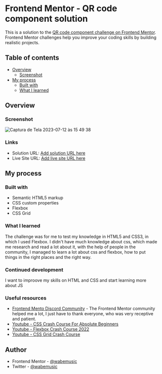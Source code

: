 # Frontend Mentor - QR code component solution

This is a solution to the [QR code component challenge on Frontend Mentor](https://www.frontendmentor.io/challenges/qr-code-component-iux_sIO_H). Frontend Mentor challenges help you improve your coding skills by building realistic projects. 

## Table of contents

- [Overview](#overview)
  - [Screenshot](#screenshot) 
- [My process](#my-process)
  - [Built with](#built-with)
  - [What I learned](#what-i-learned)
   
## Overview

### Screenshot

![Captura de Tela 2023-07-12 às 15 49 38](https://github.com/wabemusic/qr-codecomponent/assets/100879173/ef3302a5-a51e-4e03-88f7-3dfa91c6e7fd)

### Links

- Solution URL: [Add solution URL here](https://your-solution-url.com)
- Live Site URL: [Add live site URL here](https://your-live-site-url.com)

## My process

### Built with

- Semantic HTML5 markup
- CSS custom properties
- Flexbox
- CSS Grid

### What I learned

 The challenge was for me to test my knowledge in HTML5 and CSS3, in which I used Flexbox. I didn't have much knowledge about css, which made me research and read a lot about it, with the help of people in the community, I managed to learn a lot about css and flexbox, how to put things in the right places and the right way.


### Continued development

I want to improove my skills on HTML and CSS and start learning more about JS 


### Useful resources

- [Frontend Mento Discord Community](https://discord.com/channels/824970620529279006/1098552990035607563) - The Frontend Mentor community helped me a lot, I just have to thank everyone, who was very receptive and patient.
- [Youtube - CSS Crash Course For Absolute Beginners](https://youtu.be/yfoY53QXEnI) 
- [Youtube - Flexbox Crash Course 2022](https://youtu.be/3YW65K6LcIA)
- [Youtube - CSS Grid Crash Course](https://youtu.be/0xMQfnTU6oo) 

## Author


- Frontend Mentor - [@wabemusic](https://www.frontendmentor.io/profile/@wabemusic)
- Twitter - [@wabemusic](https://www.twitter.com/@wabemusic)


